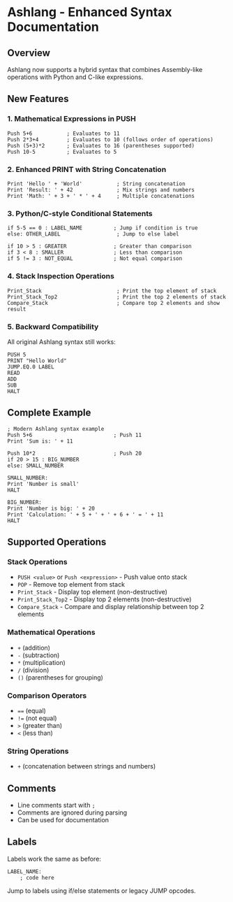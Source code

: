 # Ashlang - Enhanced Syntax Documentation

## Overview
Ashlang now supports a hybrid syntax that combines Assembly-like operations with Python and C-like expressions.

## New Features

### 1. Mathematical Expressions in PUSH
```
Push 5+6           ; Evaluates to 11
Push 2*3+4         ; Evaluates to 10 (follows order of operations)
Push (5+3)*2       ; Evaluates to 16 (parentheses supported)
Push 10-5          ; Evaluates to 5
```

### 2. Enhanced PRINT with String Concatenation
```
Print 'Hello ' + 'World'           ; String concatenation
Print 'Result: ' + 42              ; Mix strings and numbers
Print 'Math: ' + 3 + ' * ' + 4     ; Multiple concatenations
```

### 3. Python/C-style Conditional Statements
```
if 5-5 == 0 : LABEL_NAME          ; Jump if condition is true
else: OTHER_LABEL                  ; Jump to else label

if 10 > 5 : GREATER               ; Greater than comparison
if 3 < 8 : SMALLER                ; Less than comparison
if 5 != 3 : NOT_EQUAL             ; Not equal comparison
```

### 4. Stack Inspection Operations
```
Print_Stack                        ; Print the top element of stack
Print_Stack_Top2                   ; Print the top 2 elements of stack  
Compare_Stack                      ; Compare top 2 elements and show result
```

### 5. Backward Compatibility
All original Ashlang syntax still works:
```
PUSH 5
PRINT "Hello World"
JUMP.EQ.0 LABEL
READ
ADD
SUB
HALT
```

## Complete Example
```
; Modern Ashlang syntax example
Push 5+6                          ; Push 11
Print 'Sum is: ' + 11

Push 10*2                         ; Push 20
if 20 > 15 : BIG_NUMBER
else: SMALL_NUMBER

SMALL_NUMBER:
Print 'Number is small'
HALT

BIG_NUMBER:
Print 'Number is big: ' + 20
Print 'Calculation: ' + 5 + ' + ' + 6 + ' = ' + 11
HALT
```

## Supported Operations

### Stack Operations
- `PUSH <value>` or `Push <expression>` - Push value onto stack
- `POP` - Remove top element from stack
- `Print_Stack` - Display top element (non-destructive)
- `Print_Stack_Top2` - Display top 2 elements (non-destructive)
- `Compare_Stack` - Compare and display relationship between top 2 elements

### Mathematical Operations
- `+` (addition)
- `-` (subtraction)  
- `*` (multiplication)
- `/` (division)
- `()` (parentheses for grouping)

### Comparison Operators
- `==` (equal)
- `!=` (not equal)
- `>` (greater than)
- `<` (less than)

### String Operations
- `+` (concatenation between strings and numbers)

## Comments
- Line comments start with `;`
- Comments are ignored during parsing
- Can be used for documentation

## Labels
Labels work the same as before:
```
LABEL_NAME:
    ; code here
```

Jump to labels using if/else statements or legacy JUMP opcodes.
